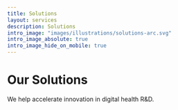 ```yaml
---
title: Solutions
layout: services
description: Solutions
intro_image: "images/illustrations/solutions-arc.svg"
intro_image_absolute: true
intro_image_hide_on_mobile: true
---
```


# Our Solutions

We help accelerate innovation in digital health R&D.
